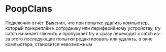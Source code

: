 # PoopClans
Подключил отчёт.
Выяснил, что при попытке удалить компьютер, который прикреплён к сотруднику или периферийному устройству, try catch начинает глючить и пропускает try и сразу переходит к catch из-за этого последующие попытки редактировать или удалять, в окне компьютера, становится невозможным
